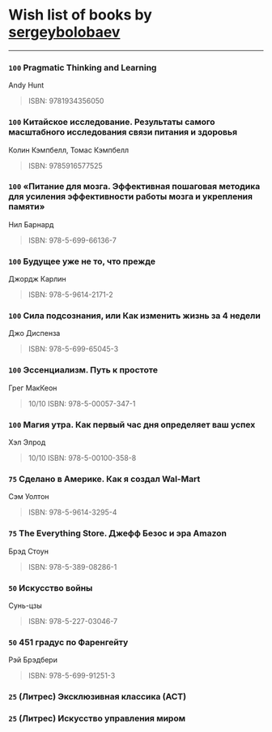 # Wish list of books by [sergeybolobaev](www.facebook.com/sergeybolobaev)
---

### `100` Pragmatic Thinking and Learning
Andy Hunt
> ISBN: 9781934356050

### `100` Китайское исследование. Результаты самого масштабного исследования связи питания и здоровья
Колин Кэмпбелл, Томас Кэмпбелл
> ISBN: 9785916577525

### `100` «Питание для мозга. Эффективная пошаговая методика для усиления эффективности работы мозга и укрепления памяти»
Нил Барнард
> ISBN: 978-5-699-66136-7

### `100` Будущее уже не то, что прежде
Джордж Карлин
> ISBN: 978-5-9614-2171-2

### `100` Сила подсознания, или Как изменить жизнь за 4 недели
Джо Диспенза
> ISBN: 978-5-699-65045-3

### `100` Эссенциализм. Путь к простоте
Грег МакКеон
> 10/10
> ISBN: 978-5-00057-347-1

### `100` Магия утра. Как первый час дня определяет ваш успех
Хэл Элрод
> 10/10
> ISBN: 978-5-00100-358-8

### `75` Сделано в Америке. Как я создал Wal-Mart
Сэм Уолтон
> ISBN: 978-5-9614-3295-4

### `75` The Everything Store. Джефф Безос и эра Amazon
Брэд Стоун
> ISBN: 978-5-389-08286-1

### `50` Искусство войны
Сунь-цзы
> ISBN: 978-5-227-03046-7

### `50` 451 градус по Фаренгейту
Рэй Брэдбери
> ISBN: 978-5-699-91251-3

### `25` (Литрес) Эксклюзивная классика (АСТ)

### `25` (Литрес) Искусство управления миром

